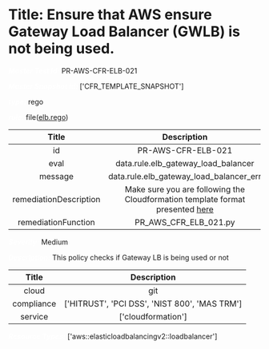 



# Title: Ensure that AWS ensure Gateway Load Balancer (GWLB) is not being used.


***<font color="white">Master Test Id:</font>*** PR-AWS-CFR-ELB-021

***<font color="white">Master Snapshot Id:</font>*** ['CFR_TEMPLATE_SNAPSHOT']

***<font color="white">type:</font>*** rego

***<font color="white">rule:</font>*** file([elb.rego])  
  
  
  
  

|Title|Description|
| :---: | :---: |
|id|PR-AWS-CFR-ELB-021|
|eval|data.rule.elb_gateway_load_balancer|
|message|data.rule.elb_gateway_load_balancer_err|
|remediationDescription|Make sure you are following the Cloudformation template format presented <a href='https://docs.aws.amazon.com/AWSCloudFormation/latest/UserGuide/aws-resource-elasticloadbalancingv2-loadbalancer.html' target='_blank'>here</a>|
|remediationFunction|PR_AWS_CFR_ELB_021.py|


***<font color="white">Severity:</font>*** Medium

***<font color="white">Description:</font>*** This policy checks if Gateway LB is being used or not  
  
  

|Title|Description|
| :---: | :---: |
|cloud|git|
|compliance|['HITRUST', 'PCI DSS', 'NIST 800', 'MAS TRM']|
|service|['cloudformation']|


***<font color="white">Resource Types:</font>*** ['aws::elasticloadbalancingv2::loadbalancer']


[elb.rego]: https://github.com/prancer-io/prancer-compliance-test/tree/master/aws/iac/elb.rego
